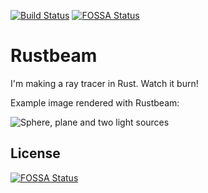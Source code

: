 [![Build Status](https://travis-ci.com/hmarthinsen/rustbeam.svg?branch=master)](https://travis-ci.com/hmarthinsen/rustbeam)
[![FOSSA Status](https://app.fossa.com/api/projects/git%2Bgithub.com%2Fhmarthinsen%2Frustbeam.svg?type=shield)](https://app.fossa.com/projects/git%2Bgithub.com%2Fhmarthinsen%2Frustbeam?ref=badge_shield)

# Rustbeam
I'm making a ray tracer in Rust. Watch it burn!

Example image rendered with Rustbeam:

![Sphere, plane and two light sources](https://github.com/hmarthinsen/rustbeam/raw/master/test-data/test_render_sphere_and_plane_ref.png "Sphere, plane and two light sources")

## License
[![FOSSA Status](https://app.fossa.com/api/projects/git%2Bgithub.com%2Fhmarthinsen%2Frustbeam.svg?type=large)](https://app.fossa.com/projects/git%2Bgithub.com%2Fhmarthinsen%2Frustbeam?ref=badge_large)